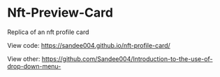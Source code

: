 # Nft-Preview-Card
Replica of an nft profile card

View code: https://sandee004.github.io/nft-profile-card/

View other: https://github.com/Sandee004/Introduction-to-the-use-of-drop-down-menu-
